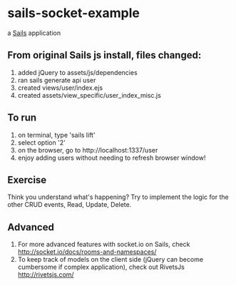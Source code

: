 # sails-socket-example

a [Sails](http://sailsjs.org) application

## From original Sails js install, files changed:

1. added jQuery to assets/js/dependencies
2. ran sails generate api user
3. created views/user/index.ejs
4. created assets/view_specific/user_index_misc.js

## To run
1. on terminal, type 'sails lift'
2. select option '2'
3. on the browser, go to http://localhost:1337/user
4. enjoy adding users without needing to refresh browser window!

## Exercise
Think you understand what's happening? Try to implement the logic for the other CRUD events, Read, Update, Delete.

## Advanced
1. For more advanced features with socket.io on Sails, check http://socket.io/docs/rooms-and-namespaces/
2. To keep track of models on the client side (jQuery can become cumbersome if complex application), check out RivetsJs http://rivetsjs.com/






